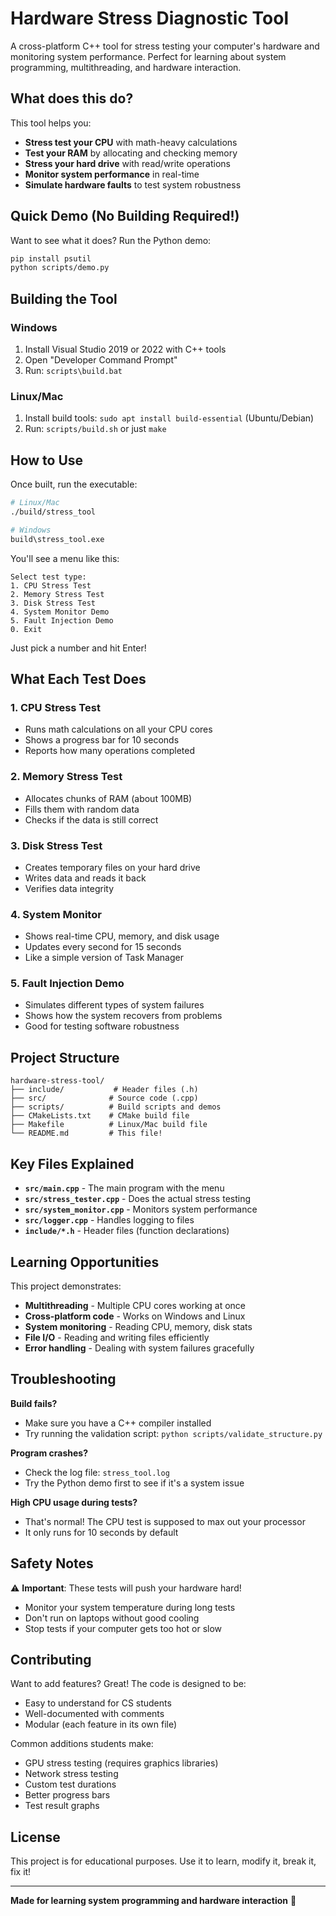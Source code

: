 # Hardware Stress Diagnostic Tool

A cross-platform C++ tool for stress testing your computer's hardware and monitoring system performance. Perfect for learning about system programming, multithreading, and hardware interaction.

## What does this do?

This tool helps you:
- **Stress test your CPU** with math-heavy calculations
- **Test your RAM** by allocating and checking memory
- **Stress your hard drive** with read/write operations  
- **Monitor system performance** in real-time
- **Simulate hardware faults** to test system robustness

## Quick Demo (No Building Required!)

Want to see what it does? Run the Python demo:
```bash
pip install psutil
python scripts/demo.py
```

## Building the Tool

### Windows
1. Install Visual Studio 2019 or 2022 with C++ tools
2. Open "Developer Command Prompt"
3. Run: `scripts\build.bat`

### Linux/Mac
1. Install build tools: `sudo apt install build-essential` (Ubuntu/Debian)
2. Run: `scripts/build.sh` or just `make`

## How to Use

Once built, run the executable:
```bash
# Linux/Mac
./build/stress_tool

# Windows
build\stress_tool.exe
```

You'll see a menu like this:
```
Select test type:
1. CPU Stress Test
2. Memory Stress Test
3. Disk Stress Test
4. System Monitor Demo
5. Fault Injection Demo
0. Exit
```

Just pick a number and hit Enter!

## What Each Test Does

### 1. CPU Stress Test
- Runs math calculations on all your CPU cores
- Shows a progress bar for 10 seconds
- Reports how many operations completed

### 2. Memory Stress Test  
- Allocates chunks of RAM (about 100MB)
- Fills them with random data
- Checks if the data is still correct

### 3. Disk Stress Test
- Creates temporary files on your hard drive
- Writes data and reads it back
- Verifies data integrity

### 4. System Monitor
- Shows real-time CPU, memory, and disk usage
- Updates every second for 15 seconds
- Like a simple version of Task Manager

### 5. Fault Injection Demo
- Simulates different types of system failures
- Shows how the system recovers from problems
- Good for testing software robustness

## Project Structure

```
hardware-stress-tool/
├── include/           # Header files (.h)
├── src/              # Source code (.cpp)  
├── scripts/          # Build scripts and demos
├── CMakeLists.txt    # CMake build file
├── Makefile          # Linux/Mac build file
└── README.md         # This file!
```

## Key Files Explained

- **`src/main.cpp`** - The main program with the menu
- **`src/stress_tester.cpp`** - Does the actual stress testing
- **`src/system_monitor.cpp`** - Monitors system performance
- **`src/logger.cpp`** - Handles logging to files
- **`include/*.h`** - Header files (function declarations)

## Learning Opportunities

This project demonstrates:
- **Multithreading** - Multiple CPU cores working at once
- **Cross-platform code** - Works on Windows and Linux
- **System monitoring** - Reading CPU, memory, disk stats
- **File I/O** - Reading and writing files efficiently
- **Error handling** - Dealing with system failures gracefully

## Troubleshooting

**Build fails?**
- Make sure you have a C++ compiler installed
- Try running the validation script: `python scripts/validate_structure.py`

**Program crashes?**
- Check the log file: `stress_tool.log`
- Try the Python demo first to see if it's a system issue

**High CPU usage during tests?**
- That's normal! The CPU test is supposed to max out your processor
- It only runs for 10 seconds by default

## Safety Notes

⚠️ **Important**: These tests will push your hardware hard!
- Monitor your system temperature during long tests
- Don't run on laptops without good cooling
- Stop tests if your computer gets too hot or slow

## Contributing

Want to add features? Great! The code is designed to be:
- Easy to understand for CS students
- Well-documented with comments
- Modular (each feature in its own file)

Common additions students make:
- GPU stress testing (requires graphics libraries)
- Network stress testing
- Custom test durations
- Better progress bars
- Test result graphs

## License

This project is for educational purposes. Use it to learn, modify it, break it, fix it!

---

**Made for learning system programming and hardware interaction** 🚀 